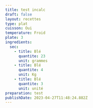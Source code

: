 ```yaml
---
title: test incalc
draft: false
layout: recettes
type: plat
cuisson: Oui
temperature: Froid
plate: 3
ingredients:
  sec:
    - title: Blé
      quantite: 23
      unit: grammes
    - title: Blé
      quantite: 4
      unit: Kg
    - title: Blé
      quantite: 3
      unit: unité
preparation: test
publishDate: 2023-04-27T11:48:24.882Z
---
```

